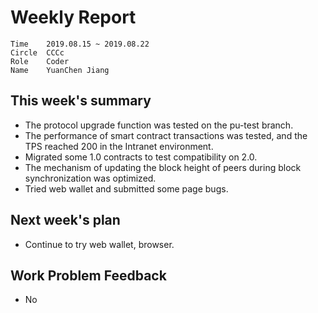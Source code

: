 # Weekly Report 
```
Time	2019.08.15 ~ 2019.08.22
Circle	CCCc
Role	Coder
Name	YuanChen Jiang
```
## This week's summary
- The protocol upgrade function was tested on the pu-test branch.
- The performance of smart contract transactions was tested, and the TPS reached 200 in the Intranet environment.
- Migrated some 1.0 contracts to test compatibility on 2.0.
- The mechanism of updating the block height of peers during block synchronization was optimized.
- Tried web wallet and submitted some page bugs.

## Next week's plan

-  Continue to try web wallet, browser.

## Work Problem Feedback
- No

